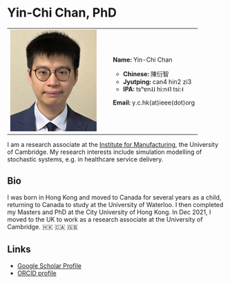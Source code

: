 # Yin-Chi Chan, PhD

<table>
    <tr>
        <td>
            <img src='yinchi.png' width='200px'/>
        </td>
        <td>
            <ul>
                <p><b>Name:</b> Yin-Chi Chan</p>
                <ul>
                    <li><b>Chinese:</b> 陳衍智</li>
                    <li><b>Jyutping:</b> can4 hin2 zi3</li>
                    <li><b>IPA:</b> tsʰɐn˨˩ hi:n˧˥ tsi:˧</li>
                </ul>
                <p><b>Email:</b> y.c.hk(at)ieee(dot)org</p>
            </ul>
        </td>
    </tr>
</table>

I am a research associate at the [Institute for Manufacturing](https://www.ifm.eng.cam.ac.uk/), the University of Cambridge. My research interests include simulation modelling of stochastic systems, e.g. in healthcare service delivery.

## Bio

I was born in Hong Kong and moved to Canada for several years as a child, returning to Canada to study at the University of Waterloo. I then completed my Masters and PhD at the City University of Hong Kong. In Dec 2021, I moved to the UK to work as a research associate at the University of Cambridge. 🇭🇰 🇨🇦 🇬🇧

## Links

- [Google Scholar Profile](https://scholar.google.com/citations?user=NJEB3swAAAAJ)
- [ORCID profile](https://orcid.org/0000-0002-2405-8472)
